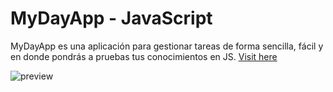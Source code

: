 # MyDayApp - JavaScript

MyDayApp es una aplicación para gestionar tareas de forma sencilla, fácil y en donde pondrás a pruebas tus conocimientos en JS.
[Visit here](https://nicknamed19.github.io/My-day-app/)

![preview](https://i.imgur.com/et5mmr7.png)

